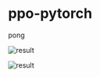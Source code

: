 # ppo-pytorch
pong

![result](https://github.com/honda-keio/ppo-pytorch/blob/master/media/play-pong.gif)

![result](https://github.com/honda-keio/ppo-pytorch/blob/master/media/-lr5e-05rs.png)